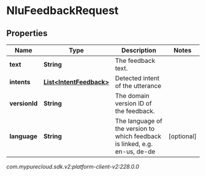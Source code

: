 # NluFeedbackRequest


## Properties

| Name | Type | Description | Notes |
| ------------ | ------------- | ------------- | ------------- |
| **text** | **String** | The feedback text. |  |
| **intents** | [**List&lt;IntentFeedback&gt;**](IntentFeedback) | Detected intent of the utterance |  |
| **versionId** | **String** | The domain version ID of the feedback. |  |
| **language** | **String** | The language of the version to which feedback is linked, e.g. en-us, de-de |  [optional] |




_com.mypurecloud.sdk.v2:platform-client-v2:228.0.0_
